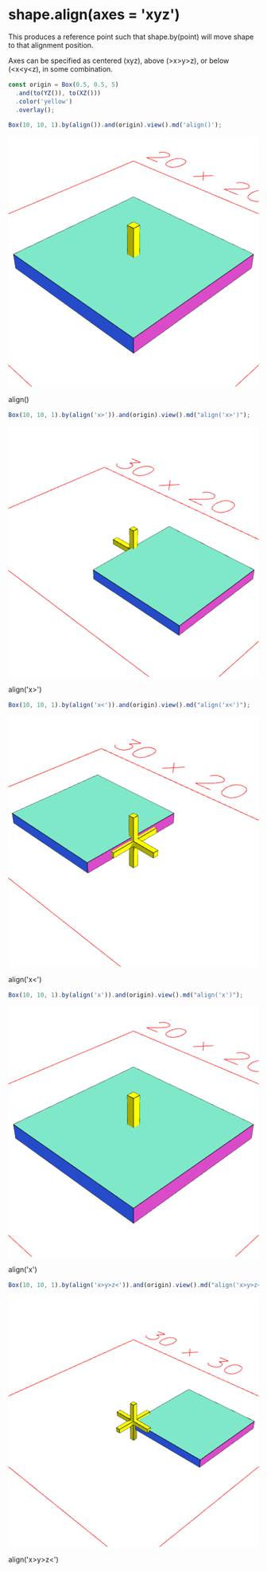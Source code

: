# shape.align(axes = 'xyz')

This produces a reference point such that shape.by(point) will move shape to that alignment position.

Axes can be specified as centered (xyz), above (>x>y>z), or below (<x<y<z), in some combination.

```JavaScript
const origin = Box(0.5, 0.5, 5)
  .and(to(YZ()), to(XZ()))
  .color('yellow')
  .overlay();
```

```JavaScript
Box(10, 10, 1).by(align()).and(origin).view().md('align()');
```

![Image](align.md.0.png)

align()

```JavaScript
Box(10, 10, 1).by(align('x>')).and(origin).view().md("align('x>')");
```

![Image](align.md.1.png)

align('x>')

```JavaScript
Box(10, 10, 1).by(align('x<')).and(origin).view().md("align('x<')");
```

![Image](align.md.2.png)

align('x<')

```JavaScript
Box(10, 10, 1).by(align('x')).and(origin).view().md("align('x')");
```

![Image](align.md.3.png)

align('x')

```JavaScript
Box(10, 10, 1).by(align('x>y>z<')).and(origin).view().md("align('x>y>z<')");
```

![Image](align.md.4.png)

align('x>y>z<')
